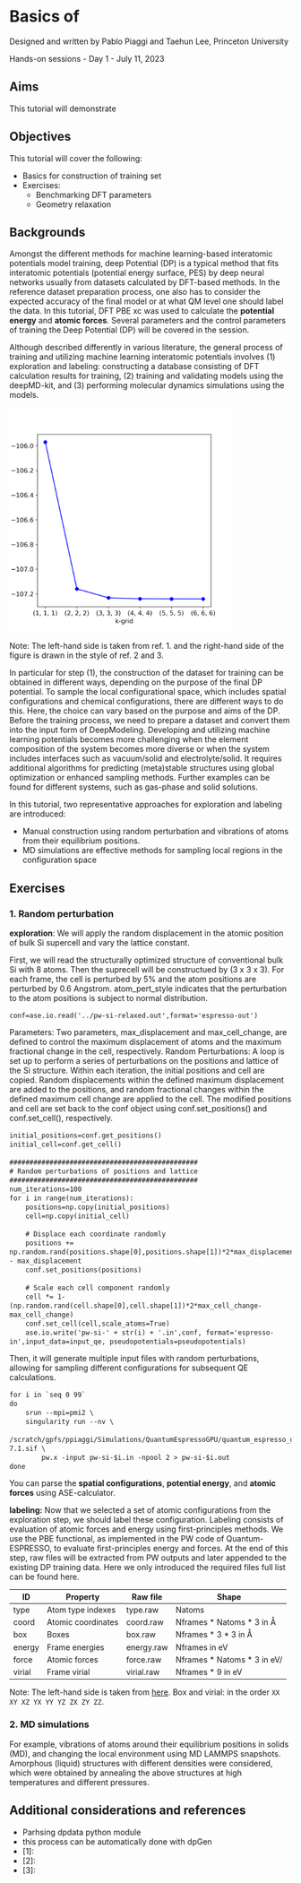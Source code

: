 # Basics of 

Designed and written by Pablo Piaggi and Taehun Lee, Princeton University

Hands-on sessions - Day 1 - July 11, 2023

## Aims

This tutorial will demonstrate

## Objectives

This tutorial will cover the following:
- Basics for construction of training set
- Exercises:
  - Benchmarking DFT parameters
  - Geometry relaxation

## Backgrounds

Amongst the different methods for machine learning-based interatomic potentials model training, deep Potential (DP) is a typical method that fits interatomic potentials (potential energy surface, PES) by deep neural networks usually from datasets calculated by DFT-based methods. In the reference dataset preparation process, one also has to consider the expected accuracy of the final model or at what QM level one should label the data. In this tutorial, DFT PBE xc was used to calculate the **potential energy** and **atomic forces**. Several parameters and the control parameters of training the Deep Potential (DP) will be covered in the session.

Although described differently in various literature, the general process of training and utilizing machine learning interatomic potentials involves (1) exploration and labeling: constructing a database consisting of DFT calculation results for training, (2) training and validating models using the deepMD-kit, and (3) performing molecular dynamics simulations using the models.

<p float="left">
  <img src="https://github.com/CSIprinceton/workshop-july-2023/blob/6ed432411c4285a8dea9a77ce027c485d3e09b71/hands-on-sessions/day-1/2-quantum-espresso/kpoint.png" width="400"> 
</p>
Note: The left-hand side is taken from ref. 1. and the right-hand side of the figure is drawn in the style of ref. 2 and 3.


In particular for step (1), the construction of the dataset for training can be obtained in different ways, depending on the purpose of the final DP potential. To sample the local configurational space, which includes spatial configurations and chemical configurations, there are different ways to do this. Here, the choice can vary based on the purpose and aims of the DP. Before the training process, we need to prepare a dataset and convert them into the input form of DeepModeling.  Developing and utilizing machine learning potentials becomes more challenging when the element composition of the system becomes more diverse or when the system includes interfaces such as vacuum/solid and electrolyte/solid. It requires additional algorithms for predicting (meta)stable structures using global optimization or enhanced sampling methods. Further examples can be found for different systems, such as gas-phase and solid solutions.

In this tutorial, two representative approaches for exploration and labeling are introduced:
- Manual construction using random perturbation and vibrations of atoms from their equilibrium positions.
- MD simulations are effective methods for sampling local regions in the configuration space

## Exercises

### 1. Random perturbation
**exploration**: We will apply the random displacement in the atomic position of bulk Si supercell and vary the lattice constant.

First, we will read the structurally optimized structure of conventional bulk Si with 8 atoms. Then the suprecell will be constructued by (3 x 3 x 3). For each frame, the cell is perturbed by 5% and the atom positions are perturbed by 0.6 Angstrom. atom_pert_style indicates that the perturbation to the atom positions is subject to normal distribution. 
```
conf=ase.io.read('../pw-si-relaxed.out',format='espresso-out')
```

Parameters: Two parameters, max_displacement and max_cell_change, are defined to control the maximum displacement of atoms and the maximum fractional change in the cell, respectively. Random Perturbations: A loop is set up to perform a series of perturbations on the positions and lattice of the Si structure. Within each iteration, the initial positions and cell are copied. Random displacements within the defined maximum displacement are added to the positions, and random fractional changes within the defined maximum cell change are applied to the cell. The modified positions and cell are set back to the conf object using conf.set_positions() and conf.set_cell(), respectively.
```
initial_positions=conf.get_positions()
initial_cell=conf.get_cell()

###############################################
# Random perturbations of positions and lattice
###############################################
num_iterations=100
for i in range(num_iterations):
    positions=np.copy(initial_positions)
    cell=np.copy(initial_cell)

    # Displace each coordinate randomly
    positions += np.random.rand(positions.shape[0],positions.shape[1])*2*max_displacement - max_displacement
    conf.set_positions(positions)

    # Scale each cell component randomly
    cell *= 1-(np.random.rand(cell.shape[0],cell.shape[1])*2*max_cell_change-max_cell_change)
    conf.set_cell(cell,scale_atoms=True)
    ase.io.write('pw-si-' + str(i) + '.in',conf, format='espresso-in',input_data=input_qe, pseudopotentials=pseudopotentials)
```

Then, it will generate multiple input files with random perturbations, allowing for sampling different configurations for subsequent QE calculations.
```
for i in `seq 0 99`
do
	srun --mpi=pmi2 \
	singularity run --nv \
     	/scratch/gpfs/ppiaggi/Simulations/QuantumEspressoGPU/quantum_espresso_qe-7.1.sif \
     	pw.x -input pw-si-$i.in -npool 2 > pw-si-$i.out
done
```
You can parse the **spatial configurations**, **potential energy**, and **atomic forces** using ASE-calculator. 

**labeling:** Now that we selected a set of atomic configurations from the exploration step, we should label these configuration. Labeling consists of evaluation of atomic forces and energy using first-principles methods. We use the PBE functional, as implemented in the PW code of Quantum-ESPRESSO, to evaluate first-principles energy and forces. At the end of this step, raw files will be extracted from PW outputs and later appended to the existing DP training data. Here we only introduced the required files full list can be found here.

ID       | Property                | Raw file     | Shape                  
-------- | ----------------------  | ------------ | -----------------------
type     | Atom type indexes       | type.raw     | Natoms                 
coord    | Atomic coordinates      | coord.raw    | Nframes \* Natoms \* 3  in Å
box      | Boxes                   | box.raw      | Nframes \* 3 \* 3       in Å
energy   | Frame energies          | energy.raw   | Nframes                 in eV
force    | Atomic forces           | force.raw    | Nframes \* Natoms \* 3  in eV/
virial   | Frame virial            | virial.raw   | Nframes \* 9 in eV       

Note: The left-hand side is taken from [here](https://github.com/deepmodeling/deepmd-kit/blob/master/doc/data/system.md). Box and virial: in the order `XX XY XZ YX YY YZ ZX ZY ZZ`.


### 2. MD simulations
For example, vibrations of atoms around their equilibrium positions in solids (MD), and changing the local environment using MD LAMMPS snapshots. Amorphous (liquid) structures with different densities were considered, which were obtained by annealing the above structures at high temperatures and different pressures.

## Additional considerations and references
- Parhsing dpdata python module
- this process can be automatically done with dpGen
- [1]:
- [2]:
- [3]:
